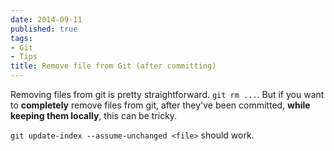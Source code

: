 ```yaml
---
date: 2014-09-11
published: true
tags:
- Git
- Tips
title: Remove file from Git (after committing)
---
```


Removing files from git is pretty straightforward. `git rm ...`.
But if you want to **completely** remove files from git, after they've been committed, **while keeping them locally**, this can be tricky.

`git update-index --assume-unchanged <file>` should work.
